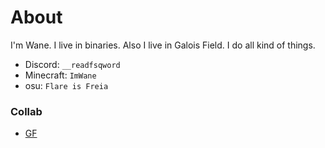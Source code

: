 # About
I'm Wane. I live in binaries. Also I live in Galois Field.
I do all kind of things.

- Discord: `__readfsqword`
- Minecraft: `ImWane`
- osu: `Flare is Freia`

### Collab

+ [GF](https://c0degolf.github.io/)